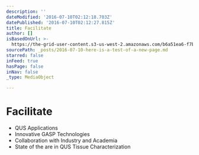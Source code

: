 ```yaml
---
description: ''
dateModified: '2016-07-10T02:12:18.703Z'
datePublished: '2016-07-10T02:12:27.815Z'
title: Facilitate
author: []
isBasedOnUrl: >-
  https://the-grid-user-content.s3-us-west-2.amazonaws.com/b6a51ea6-f7be-42fc-a90f-6059cf865cfc.png
sourcePath: _posts/2016-07-10-here-is-a-test-of-a-new-page.md
starred: false
inFeed: true
hasPage: false
inNav: false
_type: MediaObject

---
```

# Facilitate

* QUS Applications
* Innovative GASP Technologies
* Collaboration with Industry and Academia
* State of the are in QUS Tissue Characterization